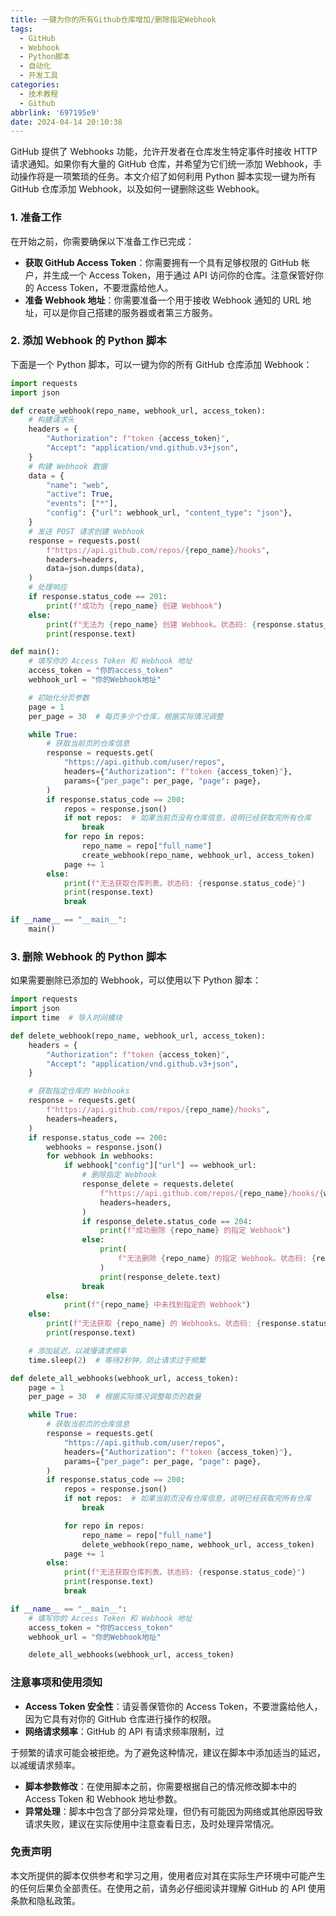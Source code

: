 ```yaml
---
title: 一键为你的所有Github仓库增加/删除指定Webhook
tags:
  - GitHub
  - Webhook
  - Python脚本
  - 自动化
  - 开发工具
categories:
  - 技术教程
  - Github
abbrlink: '697195e9'
date: 2024-04-14 20:10:38
---
```


GitHub 提供了 Webhooks 功能，允许开发者在仓库发生特定事件时接收 HTTP 请求通知。如果你有大量的 GitHub 仓库，并希望为它们统一添加 Webhook，手动操作将是一项繁琐的任务。本文介绍了如何利用 Python 脚本实现一键为所有 GitHub 仓库添加 Webhook，以及如何一键删除这些 Webhook。

### 1. 准备工作

在开始之前，你需要确保以下准备工作已完成：

- **获取 GitHub Access Token**：你需要拥有一个具有足够权限的 GitHub 帐户，并生成一个 Access Token，用于通过 API 访问你的仓库。注意保管好你的 Access Token，不要泄露给他人。
- **准备 Webhook 地址**：你需要准备一个用于接收 Webhook 通知的 URL 地址，可以是你自己搭建的服务器或者第三方服务。

### 2. 添加 Webhook 的 Python 脚本

下面是一个 Python 脚本，可以一键为你的所有 GitHub 仓库添加 Webhook：

```python
import requests
import json

def create_webhook(repo_name, webhook_url, access_token):
    # 构建请求头
    headers = {
        "Authorization": f"token {access_token}",
        "Accept": "application/vnd.github.v3+json",
    }
    # 构建 Webhook 数据
    data = {
        "name": "web",
        "active": True,
        "events": ["*"],
        "config": {"url": webhook_url, "content_type": "json"},
    }
    # 发送 POST 请求创建 Webhook
    response = requests.post(
        f"https://api.github.com/repos/{repo_name}/hooks",
        headers=headers,
        data=json.dumps(data),
    )
    # 处理响应
    if response.status_code == 201:
        print(f"成功为 {repo_name} 创建 Webhook")
    else:
        print(f"无法为 {repo_name} 创建 Webhook。状态码: {response.status_code}")
        print(response.text)

def main():
    # 填写你的 Access Token 和 Webhook 地址
    access_token = "你的access_token"
    webhook_url = "你的Webhook地址"

    # 初始化分页参数
    page = 1
    per_page = 30  # 每页多少个仓库，根据实际情况调整

    while True:
        # 获取当前页的仓库信息
        response = requests.get(
            "https://api.github.com/user/repos",
            headers={"Authorization": f"token {access_token}"},
            params={"per_page": per_page, "page": page},
        )
        if response.status_code == 200:
            repos = response.json()
            if not repos:  # 如果当前页没有仓库信息，说明已经获取完所有仓库
                break
            for repo in repos:
                repo_name = repo["full_name"]
                create_webhook(repo_name, webhook_url, access_token)
            page += 1
        else:
            print(f"无法获取仓库列表。状态码: {response.status_code}")
            print(response.text)
            break

if __name__ == "__main__":
    main()
```

### 3. 删除 Webhook 的 Python 脚本

如果需要删除已添加的 Webhook，可以使用以下 Python 脚本：

```python
import requests
import json
import time  # 导入时间模块

def delete_webhook(repo_name, webhook_url, access_token):
    headers = {
        "Authorization": f"token {access_token}",
        "Accept": "application/vnd.github.v3+json",
    }

    # 获取指定仓库的 Webhooks
    response = requests.get(
        f"https://api.github.com/repos/{repo_name}/hooks",
        headers=headers,
    )
    if response.status_code == 200:
        webhooks = response.json()
        for webhook in webhooks:
            if webhook["config"]["url"] == webhook_url:
                # 删除指定 Webhook
                response_delete = requests.delete(
                    f"https://api.github.com/repos/{repo_name}/hooks/{webhook['id']}",
                    headers=headers,
                )
                if response_delete.status_code == 204:
                    print(f"成功删除 {repo_name} 的指定 Webhook")
                else:
                    print(
                        f"无法删除 {repo_name} 的指定 Webhook。状态码: {response_delete.status_code}"
                    )
                    print(response_delete.text)
                break
        else:
            print(f"{repo_name} 中未找到指定的 Webhook")
    else:
        print(f"无法获取 {repo_name} 的 Webhooks。状态码: {response.status_code}")
        print(response.text)

    # 添加延迟，以减慢请求频率
    time.sleep(2)  # 等待2秒钟，防止请求过于频繁

def delete_all_webhooks(webhook_url, access_token):
    page = 1
    per_page = 30  # 根据实际情况调整每页的数量

    while True:
        # 获取当前页的仓库信息
        response = requests.get(
            "https://api.github.com/user/repos",
            headers={"Authorization": f"token {access_token}"},
            params={"per_page": per_page, "page": page},
        )
        if response.status_code == 200:
            repos = response.json()
            if not repos:  # 如果当前页没有仓库信息，说明已经获取完所有仓库
                break

            for repo in repos:
                repo_name = repo["full_name"]
                delete_webhook(repo_name, webhook_url, access_token)
            page += 1
        else:
            print(f"无法获取仓库列表。状态码: {response.status_code}")
            print(response.text)
            break

if __name__ == "__main__":
    # 填写你的 Access Token 和 Webhook 地址
    access_token = "你的access_token"
    webhook_url = "你的Webhook地址"

    delete_all_webhooks(webhook_url, access_token)
```

### 注意事项和使用须知

- **Access Token 安全性**：请妥善保管你的 Access Token，不要泄露给他人，因为它具有对你的 GitHub 仓库进行操作的权限。
- **网络请求频率**：GitHub 的 API 有请求频率限制，过

于频繁的请求可能会被拒绝。为了避免这种情况，建议在脚本中添加适当的延迟，以减缓请求频率。

- **脚本参数修改**：在使用脚本之前，你需要根据自己的情况修改脚本中的 Access Token 和 Webhook 地址参数。
- **异常处理**：脚本中包含了部分异常处理，但仍有可能因为网络或其他原因导致请求失败，建议在实际使用中注意查看日志，及时处理异常情况。

### 免责声明

本文所提供的脚本仅供参考和学习之用，使用者应对其在实际生产环境中可能产生的任何后果负全部责任。在使用之前，请务必仔细阅读并理解 GitHub 的 API 使用条款和隐私政策。
